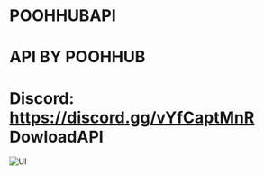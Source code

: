 # POOHHUBAPI  
# API BY POOHHUB 
# Discord: https://discord.gg/vYfCaptMnR  DowloadAPI 
![UI](https://cdn.discordapp.com/attachments/1109693201570344960/1161598725647515749/POOHHUB.png)
